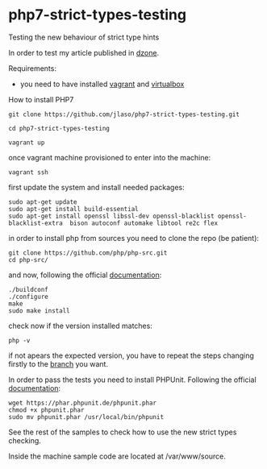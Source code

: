 # php7-strict-types-testing

Testing the new behaviour of strict type hints

In order to test my article published in [dzone](http://www.dzone.com/links/php_7_scalar_type_hinting_finally_approved.html).

Requirements:
- you need to have installed [vagrant](http://docs.vagrantup.com/v2/installation/) and [virtualbox](https://www.virtualbox.org/wiki/Downloads)


How to install PHP7

```ssh
git clone https://github.com/jlaso/php7-strict-types-testing.git

cd php7-strict-types-testing

vagrant up
```

once vagrant machine provisioned to enter into the machine:

```ssh
vagrant ssh
```

first update the system and install needed packages:

```ssh
sudo apt-get update
sudo apt-get install build-essential
sudo apt-get install openssl libssl-dev openssl-blacklist openssl-blacklist-extra  bison autoconf automake libtool re2c flex 
```

in order to install php from sources you need to clone the repo (be patient):
```ssh
git clone https://github.com/php/php-src.git
cd php-src/
```

and now, following the official [documentation](http://us1.php.net/git.php):
```ssh
./buildconf
./configure
make
sudo make install
```

check now if the version installed matches:
```ssh
php -v
```


if not apears the expected version, you have to repeat the steps changing firstly to the [branch](https://github.com/php/php-src/branches) you want.

In order to pass the tests you need to install PHPUnit. Following the official [documentation](https://phpunit.de/manual/current/en/installation.html):

```ssh
wget https://phar.phpunit.de/phpunit.phar
chmod +x phpunit.phar
sudo mv phpunit.phar /usr/local/bin/phpunit
```


See the rest of the samples to check how to use the new strict types checking.

Inside the machine sample code are located at /var/www/source.



